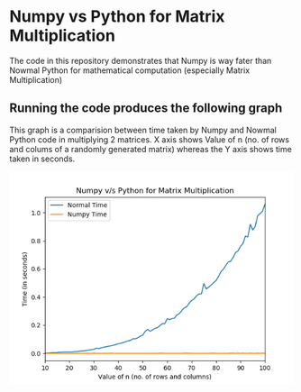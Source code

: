 # Numpy vs Python for Matrix Multiplication
The code in this repository demonstrates that Numpy is way fater than Nowmal Python for mathematical computation (especially Matrix Multiplication)
## Running the code produces the following graph
This graph is a comparision between time taken by Numpy and Nowmal Python code in multiplying 2 matrices. X axis shows Value of n (no. of rows and colums of a randomly generated matrix) whereas the Y axis shows time taken in seconds.

![alt Plot](https://github.com/Suvid-Singhal/Python-Time-Bound-Computation-Numpy-vs-Python/blob/master/plot.png)
